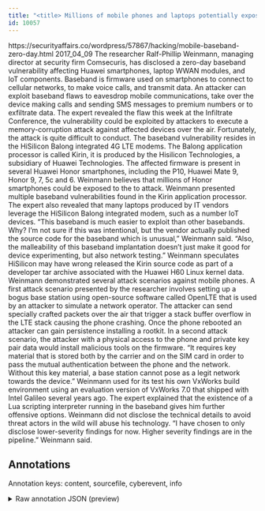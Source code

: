 ```yaml
---
title: "<title> Millions of mobile phones and laptops potentially exposed to attack leveraging baseband zero-days   </title>"
id: 10057
---
```


<title> Millions of mobile phones and laptops potentially exposed to attack leveraging baseband zero-days   </title>
<source> https://securityaffairs.co/wordpress/57867/hacking/mobile-baseband-zero-day.html </source>
<date> 2017_04_09 </date>
<text>
The researcher Ralf-Phillip Weinmann, managing director at security firm Comsecuris, has disclosed a zero-day baseband vulnerability affecting Huawei smartphones, laptop WWAN modules, and IoT components.
Baseband is firmware used on smartphones to connect to cellular networks, to make voice calls, and transmit data.
An attacker can exploit baseband flaws to eavesdrop mobile communications, take over the device making calls and sending SMS messages to premium numbers or to exfiltrate data.
The expert revealed the flaw this week at the Infiltrate Conference, the vulnerability could be exploited by attackers to execute a memory-corruption attack against affected devices over the air.
Fortunately, the attack is quite difficult to conduct.
The baseband vulnerability resides in the HiSilicon Balong integrated 4G LTE modems. The Balong application processor is called Kirin, it is produced by the Hisilicon Technologies, a subsidiary of Huawei Technologies. The affected firmware is present in several Huawei Honor smartphones, including the P10, Huawei Mate 9, Honor 9, 7, 5c and 6.
Weinmann believes that millions of Honor smartphones could be exposed to the to attack.
Weinmann presented multiple baseband vulnerabilities found in the Kirin application processor.
The expert also revealed that many laptops produced by IT vendors leverage the HiSilicon Balong integrated modem, such as a number IoT devices.
“This baseband is much easier to exploit than other basebands. Why? I’m not sure if this was intentional, but the vendor actually published the source code for the baseband which is unusual,” Weinmann said. “Also, the malleability of this baseband implantation doesn’t just make it good for device experimenting, but also network testing.”
Weinmann speculates HiSilicon may have wrong released the Kirin source code as part of a developer tar archive associated with the Huawei H60 Linux kernel data.
Weinmann demonstrated several attack scenarios against mobile phones.
A first attack scenario presented by the researcher involves setting up a bogus base station using open-source software called OpenLTE that is used by an attacker to simulate a network operator. The attacker can send specially crafted packets over the air that trigger a stack buffer overflow in the LTE stack causing the phone crashing. Once the phone rebooted an attacker can gain persistence installing a rootkit.
In a second attack scenario, the attacker with a physical access to the phone and private key pair data would install malicious tools on the firmware.
“It requires key material that is stored both by the carrier and on the SIM card in order to pass the mutual authentication between the phone and the network. Without this key material, a base station cannot pose as a legit network towards the device.”
Weinmann used for its test his own VxWorks build environment using an evaluation version of VxWorks 7.0 that shipped with Intel Galileo several years ago. The expert explained that the existence of a Lua scripting interpreter running in the baseband gives him further offensive options.
Weinmann did not disclose the technical details to avoid threat actors in the wild will abuse his technology.
“I have chosen to only disclose lower-severity findings for now. Higher severity findings are in the pipeline.” Weinmann said.
</text>



## Annotations

Annotation keys: content, sourcefile, cyberevent, info

<details>
<summary>Raw annotation JSON (preview)</summary>

```json
{
  "content": "The researcher Ralf-Phillip Weinmann, managing director at security firm Comsecuris, has disclosed a zero-day baseband vulnerability affecting Huawei smartphones, laptop WWAN modules, and IoT components. Baseband is firmware used on smartphones to connect to cellular networks, to make voice calls, and transmit data. An attacker can exploit baseband flaws to eavesdrop mobile communications, take over the device making calls and sending SMS messages to premium numbers or to exfiltrate data. The expert revealed the flaw this week at the Infiltrate Conference, the vulnerability could be exploited by attackers to execute a memory-corruption attack against affected devices over the air. Fortunately, the attack is quite difficult to conduct. The baseband vulnerability resides in the HiSilicon Balong integrated 4G LTE modems. The Balong application processor is called Kirin, it is produced by the Hisilicon Technologies, a subsidiary of Huawei Technologies. The affected firmware is present in several Huawei Honor smartphones, including the P10, Huawei Mate 9, Honor 9, 7, 5c and 6. Weinmann believes that millions of Honor smartphones could be exposed to the to attack. Weinmann presented multiple baseband vulnerabilities found in the Kirin application processor. The expert also revealed that many laptops produced by IT vendors leverage the HiSilicon Balong integrated modem, such as a number IoT devices. \u201cThis baseband is much easier to exploit than other basebands. Why? I\u2019m not sure if this was intentional, but the vendor actually published the source code for the baseband which is unusual,\u201d Weinmann said. \u201cAlso, the malleability of this baseband implantation doesn\u2019t just make it good for device experimenting, but also network testing.\u201d Weinmann speculates HiSilicon may have wrong released the Kirin source code as part of a developer tar archive associated with the Huawei H60 Linux kernel data. Weinmann demonstrated several attack scenarios against mobile phones. A first attack scenario presented by the researcher involves setting up a bogus base station using open-source software called OpenLTE that is used by an attacker to simulate a network operator. The attacker can send specially crafted packets over the air that trigger a stack buffer overflow in the LTE stack causing the phone crashing. Once the phone rebooted an attacker can gain persistence installing a rootkit. In a second attack scenario, the attacker with a physical access to the phone and private key pair data would install malicious tools on the firmware. \u201cIt requires key material that is stored both by the carrier and on the SIM card in order to pass the mutual authentication between the phone and the network. Without this key material, a base station cannot pose as a legit network towards the device.\u201d Weinmann used for its test his own VxWorks build environment using an evaluation version of VxWorks 7.0 that shipped with Intel Galileo several years ago. The expert explained that the existence of a Lua scripting interpreter running in the baseband gives him further offensive options. Weinmann did not disclose the technical details to avoid threat actors in the wild will abuse his technology. \u201cI have chosen to only disclose lower-severity findings for now. Higher severity findings are in the pipeline.\u201d Weinmann said.",
  "sourcefile": "10057.txt",
  "cyberevent": {
    "hopper": [
      {
        "index": 0,
        "relation": "Same",
        "events": [
          {
            "index": "E3",
            "type": "Attack",
            "realis": "Generic",
            "nugget": {
              "startOffset": 360,
              "index": "T10",
              "endOffset": 369,
              "text": "eavesdrop"
            },
            "argument": [
              {
                "index": "T9",
                "text": "exploit baseband flaws",
                "endOffset": 356,
                "role": {
       
```
</details>
